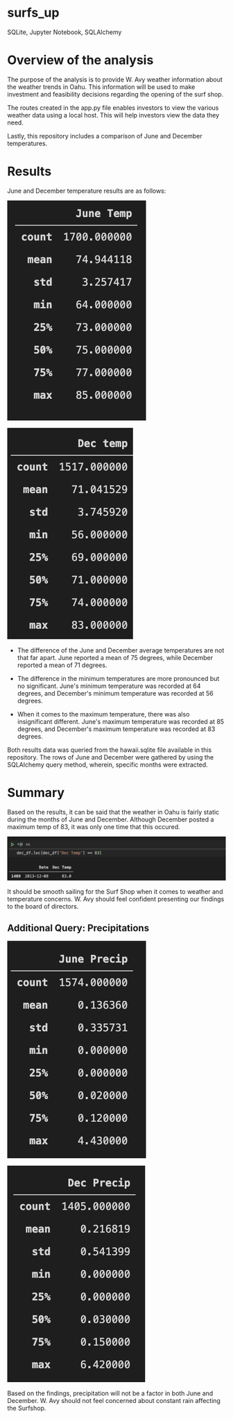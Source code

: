 # surfs_up
SQLite, Jupyter Notebook, SQLAlchemy

# Overview of the analysis
The purpose of the analysis is to provide W. Avy weather information about the weather trends in Oahu. This information will be used to make investment and feasibility decisions regarding the opening of the surf shop. 

The routes created in the app.py file enables investors to view the various weather data using a local host. This will help investors view the data they need. 

Lastly, this repository includes a comparison of June and December temperatures. 

# Results

June and December temperature results are as follows:

![June Results](https://github.com/patrickryanpo/surfs_up/blob/main/Resources/June%20Desc.png)


![Dec Results](https://github.com/patrickryanpo/surfs_up/blob/main/Resources/Dec%20Desc.png)

- The difference of the June and December average temperatures are not that far apart. June reported a mean of 75 degrees, while December reported a mean of 71 degrees. 

- The difference in the minimum temperatures are more pronounced but no significant. June's minimum temperature was recorded at 64 degrees, and December's minimum temperature was recorded at 56 degrees. 

- When it comes to the maximum temperature, there was also insignificant different. June's maximum temperature was recorded at 85 degrees, and December's maximum temperature was recorded at 83 degrees. 

Both results data was queried from the hawaii.sqlite file available in this repository. The rows of June and December were gathered by using the SQLAlchemy query method, wherein, specific months were extracted. 

# Summary

Based on the results, it can be said that the weather in Oahu is fairly static during the months of June and December. Although December posted a maximum temp of 83, it was only one time that this occured. 

![Dec Max loc](https://github.com/patrickryanpo/surfs_up/blob/main/Resources/Dec%20Max.png)

It should be smooth sailing for the Surf Shop when it comes to weather and temperature concerns. W. Avy should feel confident presenting our findings to the board of directors. 

## Additional Query: Precipitations
![June Precip](https://github.com/patrickryanpo/surfs_up/blob/main/Resources/June%20Precip.png)

![Dec Precip](https://github.com/patrickryanpo/surfs_up/blob/main/Resources/Dec%20Precip.png)

Based on the findings, precipitation will not be a factor in both June and December. W. Avy should not feel concerned about constant rain affecting the Surfshop. 